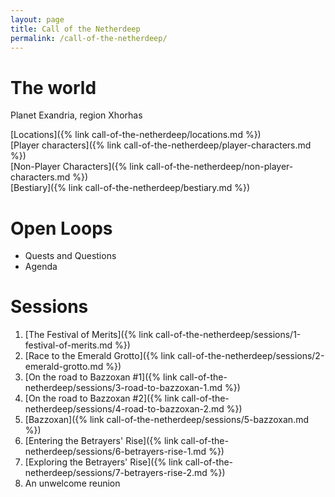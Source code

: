 ```yaml
---
layout: page
title: Call of the Netherdeep
permalink: /call-of-the-netherdeep/
---
```


# The world

Planet Exandria, region Xhorhas

[Locations]({% link call-of-the-netherdeep/locations.md %})  
[Player characters]({% link call-of-the-netherdeep/player-characters.md %})  
[Non-Player Characters]({% link call-of-the-netherdeep/non-player-characters.md %})  
[Bestiary]({% link call-of-the-netherdeep/bestiary.md %})

# Open Loops

- Quests and Questions
- Agenda

# Sessions

1. [The Festival of Merits]({% link call-of-the-netherdeep/sessions/1-festival-of-merits.md %})
2. [Race to the Emerald Grotto]({% link call-of-the-netherdeep/sessions/2-emerald-grotto.md %})
3. [On the road to Bazzoxan #1]({% link call-of-the-netherdeep/sessions/3-road-to-bazzoxan-1.md %})
4. [On the road to Bazzoxan #2]({% link call-of-the-netherdeep/sessions/4-road-to-bazzoxan-2.md %})
5. [Bazzoxan]({% link call-of-the-netherdeep/sessions/5-bazzoxan.md %})
6. [Entering the Betrayers' Rise]({% link call-of-the-netherdeep/sessions/6-betrayers-rise-1.md %})
7. [Exploring the Betrayers' Rise]({% link call-of-the-netherdeep/sessions/7-betrayers-rise-2.md %})
8. An unwelcome reunion

[//]: # (This is the main jumping-off point for all my notes for a specific campaign, and each campaign get one. It contains:)

[//]: # ()

[//]: # (- The main locations in the world)

[//]: # (- The player characters, and links to their individual pages with information about what my character knows or thinks of)

[//]: # (  them)

[//]: # (- A link to Open Loops &#40;Quests and Questions and Agenda, as discussed below&#41;)

[//]: # (- The list of all the sessions I've played for the campaign)

[//]: # (- Campaign-specific house rules)
